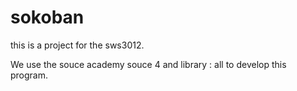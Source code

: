 # sokoban

this is a project for the sws3012.

We use the souce academy souce 4 and library : all to develop this program.

